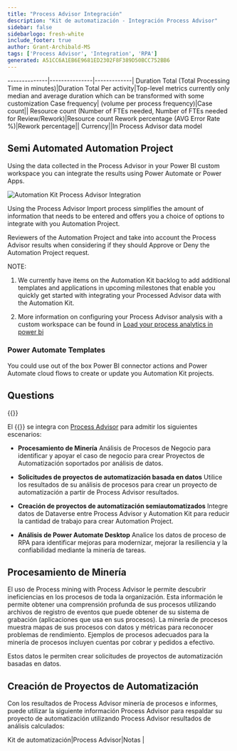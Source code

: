 ```yaml
---
title: "Process Advisor Integración"
description: "Kit de automatización - Integración Process Advisor"
sidebar: false
sidebarlogo: fresh-white
include_footer: true
author: Grant-Archibald-MS
tags: ['Process Advisor', 'Integration', 'RPA']
generated: A51CC6A1EB6E9681ED2302F8F389D50BCC752BB6
---
```

--------------|---------------|-------------|
Duration Total (Total Processing Time in minutes)|Duration Total Per activity|Top-level metrics currently only median and average duration which can be transformed with some customization
Case frequency| (volume per process frequency)|Case count||
Resource count (Number of FTEs needed, Number of FTEs needed for Review/Rework)|Resource count
Rework percentage (AVG Error Rate %)|Rework percentage||
Currency||In Process Advisor data model

## Semi Automated Automation Project

Using the data collected in the Process Advisor in your Power BI custom workspace you can integrate the results using Power Automate or Power Apps.

![Automation Kit Process Advisor Integration](/images/illustrations/process-advisor-integration.svg)

Using the Process Advisor Import process simplifies the amount of information that needs to be entered and offers you a choice of options to integrate with you Automation Project.

Reviewers of the Automation Project and take into account the Process Advisor results when considering if they should Approve or Deny the Automation Project request.

NOTE:

1. We currently have items on the Automation Kit backlog to add additional templates and applications in upcoming milestones that enable you quickly get started with integrating your Processed Advisor data with the Automation Kit.

2. More information on configuring your Process Advisor analysis with a custom workspace can be found in [Load your process analytics in power bi](https://learn.microsoft.com/en-us/power-automate/process-mining-pbi-workspace#load-your-process-analytics-in-power-bi)

### Power Automate Templates

You could use out of the box Power BI connector actions and Power Automate cloud flows to create or update you Automation Kit projects.

## Questions

{{<questions name="/content/en-us/backlog/process-advisor-integration.json" completed="Thank you for completing Process Advisor questions" showNavigationButtons=false >}}

El {{<product-name>}} se integra con [Process Advisor](https://learn.microsoft.com/en-us/power-automate/process-advisor-overview) para admitir los siguientes escenarios:

- **Procesamiento de Minería** Análisis de Procesos de Negocio para identificar y apoyar el caso de negocio para crear Proyectos de Automatización soportados por análisis de datos.

- **Solicitudes de proyectos de automatización basada en datos** Utilice los resultados de su análisis de procesos para crear un proyecto de automatización a partir de Process Advisor resultados.

- **Creación de proyectos de automatización semiautomatizados** Integre datos de Dataverse entre Process Advisor y Automation Kit para reducir la cantidad de trabajo para crear Automation Project.

- **Análisis de Power Automate Desktop** Analice los datos de proceso de RPA para identificar mejoras para modernizar, mejorar la resiliencia y la confiabilidad mediante la minería de tareas.

## Procesamiento de Minería

El uso de Process mining with Process Advisor le permite descubrir ineficiencias en los procesos de toda la organización. Esta información le permite obtener una comprensión profunda de sus procesos utilizando archivos de registro de eventos que puede obtener de su sistema de grabación (aplicaciones que usa en sus procesos). La minería de procesos muestra mapas de sus procesos con datos y métricas para reconocer problemas de rendimiento. Ejemplos de procesos adecuados para la minería de procesos incluyen cuentas por cobrar y pedidos a efectivo.

Estos datos le permiten crear solicitudes de proyectos de automatización basadas en datos.

## Creación de Proyectos de Automatización

Con los resultados de Process Advisor minería de procesos e informes, puede utilizar la siguiente información Process Advisor para respaldar su proyecto de automatización utilizando Process Advisor resultados de análisis calculados:

Kit de automatización|Process Advisor|Notas        |
